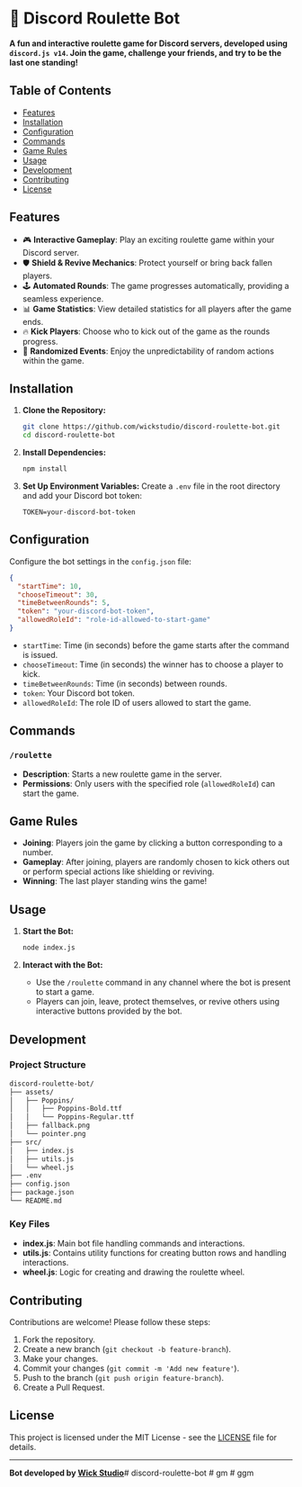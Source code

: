 # 🎰 Discord Roulette Bot

**A fun and interactive roulette game for Discord servers, developed using `discord.js v14`. Join the game, challenge your friends, and try to be the last one standing!**


## Table of Contents

- [Features](#features)
- [Installation](#installation)
- [Configuration](#configuration)
- [Commands](#commands)
- [Game Rules](#game-rules)
- [Usage](#usage)
- [Development](#development)
- [Contributing](#contributing)
- [License](#license)

## Features

- 🎮 **Interactive Gameplay**: Play an exciting roulette game within your Discord server.
- 🛡️ **Shield & Revive Mechanics**: Protect yourself or bring back fallen players.
- 🕹️ **Automated Rounds**: The game progresses automatically, providing a seamless experience.
- 📊 **Game Statistics**: View detailed statistics for all players after the game ends.
- 🔥 **Kick Players**: Choose who to kick out of the game as the rounds progress.
- 🎉 **Randomized Events**: Enjoy the unpredictability of random actions within the game.

## Installation

1. **Clone the Repository:**
   ```bash
   git clone https://github.com/wickstudio/discord-roulette-bot.git
   cd discord-roulette-bot
   ```

2. **Install Dependencies:**
   ```bash
   npm install
   ```

3. **Set Up Environment Variables:**
   Create a `.env` file in the root directory and add your Discord bot token:
   ```env
   TOKEN=your-discord-bot-token
   ```

## Configuration

Configure the bot settings in the `config.json` file:

```json
{
  "startTime": 10,
  "chooseTimeout": 30,
  "timeBetweenRounds": 5,
  "token": "your-discord-bot-token",
  "allowedRoleId": "role-id-allowed-to-start-game"
}
```

- `startTime`: Time (in seconds) before the game starts after the command is issued.
- `chooseTimeout`: Time (in seconds) the winner has to choose a player to kick.
- `timeBetweenRounds`: Time (in seconds) between rounds.
- `token`: Your Discord bot token.
- `allowedRoleId`: The role ID of users allowed to start the game.

## Commands

### `/roulette`

- **Description**: Starts a new roulette game in the server.
- **Permissions**: Only users with the specified role (`allowedRoleId`) can start the game.

## Game Rules

- **Joining**: Players join the game by clicking a button corresponding to a number.
- **Gameplay**: After joining, players are randomly chosen to kick others out or perform special actions like shielding or reviving.
- **Winning**: The last player standing wins the game!

## Usage

1. **Start the Bot:**
   ```bash
   node index.js
   ```

2. **Interact with the Bot:**
   - Use the `/roulette` command in any channel where the bot is present to start a game.
   - Players can join, leave, protect themselves, or revive others using interactive buttons provided by the bot.

## Development

### Project Structure

```bash
discord-roulette-bot/
├── assets/
│   ├── Poppins/
│   │   ├── Poppins-Bold.ttf
│   │   └── Poppins-Regular.ttf
│   ├── fallback.png
│   └── pointer.png
├── src/
│   ├── index.js
│   ├── utils.js
│   └── wheel.js
├── .env
├── config.json
├── package.json
└── README.md
```

### Key Files

- **index.js**: Main bot file handling commands and interactions.
- **utils.js**: Contains utility functions for creating button rows and handling interactions.
- **wheel.js**: Logic for creating and drawing the roulette wheel.

## Contributing

Contributions are welcome! Please follow these steps:

1. Fork the repository.
2. Create a new branch (`git checkout -b feature-branch`).
3. Make your changes.
4. Commit your changes (`git commit -m 'Add new feature'`).
5. Push to the branch (`git push origin feature-branch`).
6. Create a Pull Request.

## License

This project is licensed under the MIT License - see the [LICENSE](LICENSE) file for details.

---

**Bot developed by [Wick Studio](https://discord.gg/wicks)**#   d i s c o r d - r o u l e t t e - b o t  
 #   g m  
 #   g g m  
 